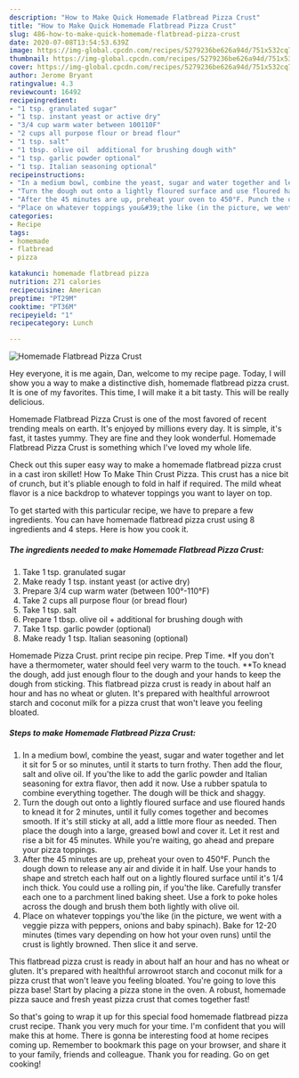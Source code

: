 ```yaml
---
description: "How to Make Quick Homemade Flatbread Pizza Crust"
title: "How to Make Quick Homemade Flatbread Pizza Crust"
slug: 486-how-to-make-quick-homemade-flatbread-pizza-crust
date: 2020-07-08T13:54:53.639Z
image: https://img-global.cpcdn.com/recipes/5279236be626a94d/751x532cq70/homemade-flatbread-pizza-crust-recipe-main-photo.jpg
thumbnail: https://img-global.cpcdn.com/recipes/5279236be626a94d/751x532cq70/homemade-flatbread-pizza-crust-recipe-main-photo.jpg
cover: https://img-global.cpcdn.com/recipes/5279236be626a94d/751x532cq70/homemade-flatbread-pizza-crust-recipe-main-photo.jpg
author: Jerome Bryant
ratingvalue: 4.3
reviewcount: 16492
recipeingredient:
- "1 tsp. granulated sugar"
- "1 tsp. instant yeast or active dry"
- "3/4 cup warm water between 100110F"
- "2 cups all purpose flour or bread flour"
- "1 tsp. salt"
- "1 tbsp. olive oil  additional for brushing dough with"
- "1 tsp. garlic powder optional"
- "1 tsp. Italian seasoning optional"
recipeinstructions:
- "In a medium bowl, combine the yeast, sugar and water together and let it sit for 5 or so minutes, until it starts to turn frothy. Then add the flour, salt and olive oil. If you&#39;the like to add the garlic powder and Italian seasoning for extra flavor, then add it now. Use a rubber spatula to combine everything together. The dough will be thick and shaggy."
- "Turn the dough out onto a lightly floured surface and use floured hands to knead it for 2 minutes, until it fully comes together and becomes smooth. If it&#39;s still sticky at all, add a little more flour as needed. Then place the dough into a large, greased bowl and cover it. Let it rest and rise a bit for 45 minutes. While you&#39;re waiting, go ahead and prepare your pizza toppings."
- "After the 45 minutes are up, preheat your oven to 450°F. Punch the dough down to release any air and divide it in half. Use your hands to shape and stretch each half out on a lightly floured surface until it&#39;s 1/4 inch thick. You could use a rolling pin, if you&#39;the like. Carefully transfer each one to a parchment lined baking sheet. Use a fork to poke holes across the dough and brush them both lightly with olive oil."
- "Place on whatever toppings you&#39;the like (in the picture, we went with a veggie pizza with peppers, onions and baby spinach). Bake for 12-20 minutes (times vary depending on how hot your oven runs) until the crust is lightly browned. Then slice it and serve."
categories:
- Recipe
tags:
- homemade
- flatbread
- pizza

katakunci: homemade flatbread pizza 
nutrition: 271 calories
recipecuisine: American
preptime: "PT29M"
cooktime: "PT36M"
recipeyield: "1"
recipecategory: Lunch

---
```



![Homemade Flatbread Pizza Crust](https://img-global.cpcdn.com/recipes/5279236be626a94d/751x532cq70/homemade-flatbread-pizza-crust-recipe-main-photo.jpg)

Hey everyone, it is me again, Dan, welcome to my recipe page. Today, I will show you a way to make a distinctive dish, homemade flatbread pizza crust. It is one of my favorites. This time, I will make it a bit tasty. This will be really delicious.

Homemade Flatbread Pizza Crust is one of the most favored of recent trending meals on earth. It's enjoyed by millions every day. It is simple, it's fast, it tastes yummy. They are fine and they look wonderful. Homemade Flatbread Pizza Crust is something which I've loved my whole life.

Check out this super easy way to make a homemade flatbread pizza crust in a cast iron skillet! How To Make Thin Crust Pizza. This crust has a nice bit of crunch, but it&#39;s pliable enough to fold in half if required. The mild wheat flavor is a nice backdrop to whatever toppings you want to layer on top.


To get started with this particular recipe, we have to prepare a few ingredients. You can have homemade flatbread pizza crust using 8 ingredients and 4 steps. Here is how you cook it.

<!--inarticleads1-->

##### The ingredients needed to make Homemade Flatbread Pizza Crust:

1. Take 1 tsp. granulated sugar
1. Make ready 1 tsp. instant yeast (or active dry)
1. Prepare 3/4 cup warm water (between 100°-110°F)
1. Take 2 cups all purpose flour (or bread flour)
1. Take 1 tsp. salt
1. Prepare 1 tbsp. olive oil + additional for brushing dough with
1. Take 1 tsp. garlic powder (optional)
1. Make ready 1 tsp. Italian seasoning (optional)


Homemade Pizza Crust. print recipe pin recipe. Prep Time. *If you don&#39;t have a thermometer, water should feel very warm to the touch. **To knead the dough, add just enough flour to the dough and your hands to keep the dough from sticking. This flatbread pizza crust is ready in about half an hour and has no wheat or gluten. It&#39;s prepared with healthful arrowroot starch and coconut milk for a pizza crust that won&#39;t leave you feeling bloated. 

<!--inarticleads2-->

##### Steps to make Homemade Flatbread Pizza Crust:

1. In a medium bowl, combine the yeast, sugar and water together and let it sit for 5 or so minutes, until it starts to turn frothy. Then add the flour, salt and olive oil. If you&#39;the like to add the garlic powder and Italian seasoning for extra flavor, then add it now. Use a rubber spatula to combine everything together. The dough will be thick and shaggy.
1. Turn the dough out onto a lightly floured surface and use floured hands to knead it for 2 minutes, until it fully comes together and becomes smooth. If it&#39;s still sticky at all, add a little more flour as needed. Then place the dough into a large, greased bowl and cover it. Let it rest and rise a bit for 45 minutes. While you&#39;re waiting, go ahead and prepare your pizza toppings.
1. After the 45 minutes are up, preheat your oven to 450°F. Punch the dough down to release any air and divide it in half. Use your hands to shape and stretch each half out on a lightly floured surface until it&#39;s 1/4 inch thick. You could use a rolling pin, if you&#39;the like. Carefully transfer each one to a parchment lined baking sheet. Use a fork to poke holes across the dough and brush them both lightly with olive oil.
1. Place on whatever toppings you&#39;the like (in the picture, we went with a veggie pizza with peppers, onions and baby spinach). Bake for 12-20 minutes (times vary depending on how hot your oven runs) until the crust is lightly browned. Then slice it and serve.


This flatbread pizza crust is ready in about half an hour and has no wheat or gluten. It&#39;s prepared with healthful arrowroot starch and coconut milk for a pizza crust that won&#39;t leave you feeling bloated. You&#39;re going to love this pizza base! Start by placing a pizza stone in the oven. A robust, homemade pizza sauce and fresh yeast pizza crust that comes together fast! 

So that's going to wrap it up for this special food homemade flatbread pizza crust recipe. Thank you very much for your time. I'm confident that you will make this at home. There is gonna be interesting food at home recipes coming up. Remember to bookmark this page on your browser, and share it to your family, friends and colleague. Thank you for reading. Go on get cooking!
